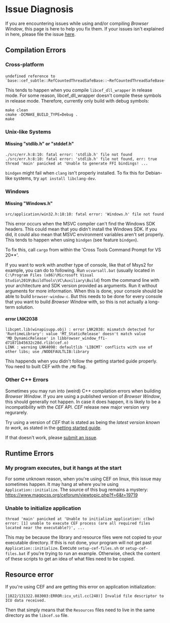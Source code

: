 # Issue Diagnosis

If you are encountering issues while using and/or compiling _Browser Window_, this page is here to help you fix them.
If your issues isn't explained in here, please file the issue [here](https://github.com/bamilab/browser-window/issues).

## Compilation Errors

### Cross-platform

####

```rustc
undefined reference to `base::cef_subtle::RefCountedThreadSafeBase::~RefCountedThreadSafeBase()'
```

This tends to happen when you compile `libcef_dll_wrapper` in release mode.
For some reason, libcef_dll_wrapper doesn't compile these symbols in release
mode. Therefore, currently only build with debug symbols:

```
make clean
cmake -DCMAKE_BUILD_TYPE=Debug .
make
```

### Unix-like Systems

#### Missing "stdlib.h" or "stddef.h"

```rustc
./src/err.h:8:10: fatal error: 'stdlib.h' file not found
./src/err.h:8:10: fatal error: 'stdlib.h' file not found, err: true
thread 'main' panicked at 'Unable to generate FFI bindings! ...
```

`bindgen` might fail when `clang` isn't properly installed.
To fix this for Debian-like systems, try `apt install libclang-dev`.

### Windows

#### Missing "Windows.h"

```rustc
src/application/win32.h:18:10: fatal error: 'Windows.h' file not found
```

This error occurs when the MSVC compiler can't find the Windows SDK headers.
This could mean that you didn't install the Windows SDK.
If you did, it could also mean that MSVC environment variables aren't set properly.
This tends to happen when using `bindgen` (see feature `bindgen`).

To fix this, call `cargo` from within the 'Cross Tools Command Prompt for VS 20**'.

If you want to work with another type of console, like that of Msys2 for example, you can do to following.
Run `vcvarsall.bat` (usually located in `C:\Program Files (x86)\Microsoft Visual Studio\2019\BuildTools\VC\Auxiliary\Build`) from the command line with your architecture and SDK version provided as arguments. Run it without arguments for more information.
When this is done, your console should be able to build `browser-window-c`.
But this needs to be done for every console that you want to build _Browser Window_ with, so this is not actually a long-term solution.

#### error LNK2038

```rustc
libcpmt.lib(winapisupp.obj) : error LNK2038: mismatch detected for 'RuntimeLibrary': value 'MT_StaticRelease' doesn't match value 'MD_DynamicRelease' in libbrowser_window_ffi-d71871b45632c28d.rlib(cef.o)
LINK : warning LNK4098: defaultlib 'LIBCMT' conflicts with use of other libs; use /NODEFAULTLIB:library
```

This happends when you didn't follow the getting started guide properly.
You need to built CEF with the `/MD` flag.

### Other C++ Errors

Sometimes you may run into (weird) C++ compilation errors when building _Browser Window_.
If you are using a published version of _Browser Window_, this should generally not happen.
In case it does happen, it is likely to be a incompatibility with the _CEF_ API.
_CEF_ release new major version very regurarely.

Try using a version of _CEF_ that is stated as being the _latest version known to work_, as stated in the [getting started guide](./GETTING-STARTED.md).

If that doesn't work, please [submit an issue](https://github.com/bamilab/browser-window/issues).

## Runtime Errors

### My program executes, but it hangs at the start

For some unknown reason, when you're using CEF on linux, this issue may sometimes happen.
It may hang at where you're using `Application::initialize`.
The source of this bug remains a mystery: https://www.magpcss.org/ceforum/viewtopic.php?f=6&t=19719

### Unable to initialize application

```
thread 'main' panicked at 'Unable to initialize application: c(bw) error: [1] unable to execute CEF process (are all required files located near the executable?)', ...
```

This may be because the library and resource files were not copied to your executable directory.
If this is not done, your program will not get past `Application::initialize`.
Execute `setup-cef-files.sh` or `setup-cef-files.bat` if you're trying to run an example.
Otherwise, check the content of these scripts to get an idea of what files need to be copied.

## Resource error

If you're using CEF and are getting this error on application initialization:
```
[1022/131322.883003:ERROR:icu_util.cc(240)] Invalid file descriptor to ICU data received.
```

Then that simply means that the `Resources` files need to live in the same directory as the `libcef.so` file.
